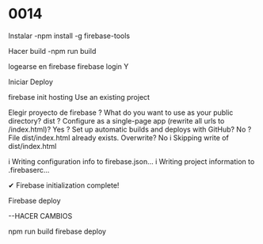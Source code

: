 # 0014

Instalar
-npm install -g firebase-tools

Hacer build
-npm run build


logearse en firebase
firebase login
Y



Iniciar Deploy

firebase init hosting
Use an existing project

Elegir proyecto de firebase
? What do you want to use as your public directory? dist
? Configure as a single-page app (rewrite all urls to /index.html)? Yes
? Set up automatic builds and deploys with GitHub? No
? File dist/index.html already exists. Overwrite? No
i  Skipping write of dist/index.html

i  Writing configuration info to firebase.json...
i  Writing project information to .firebaserc...

✔  Firebase initialization complete!


Firebase deploy

--HACER CAMBIOS

npm run build
firebase deploy
